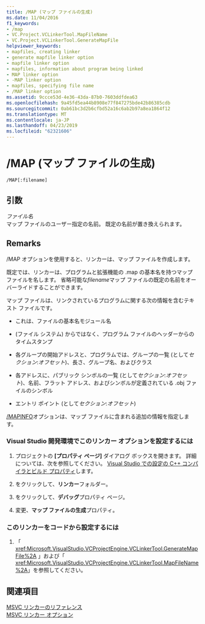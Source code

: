 ```yaml
---
title: /MAP (マップ ファイルの生成)
ms.date: 11/04/2016
f1_keywords:
- /map
- VC.Project.VCLinkerTool.MapFileName
- VC.Project.VCLinkerTool.GenerateMapFile
helpviewer_keywords:
- mapfiles, creating linker
- generate mapfile linker option
- mapfile linker option
- mapfiles, information about program being linked
- MAP linker option
- -MAP linker option
- mapfiles, specifying file name
- /MAP linker option
ms.assetid: 9ccce53d-4e36-43da-87b0-7603ddfdea63
ms.openlocfilehash: 9a45fd5ea44b8908e77f847275bde42b86385cdb
ms.sourcegitcommit: 0ab61bc3d2b6cfbd52a16c6ab2b97a8ea1864f12
ms.translationtype: MT
ms.contentlocale: ja-JP
ms.lasthandoff: 04/23/2019
ms.locfileid: "62321606"
---
```

# <a name="map-generate-mapfile"></a>/MAP (マップ ファイルの生成)

```
/MAP[:filename]
```

## <a name="arguments"></a>引数

*ファイル名*<br/>
マップ ファイルのユーザー指定の名前。 既定の名前が置き換えられます。

## <a name="remarks"></a>Remarks

/MAP オプションを使用すると、リンカーは、マップ ファイルを作成します。

既定では、リンカーは、プログラムと拡張機能の .map の基本名を持つマップ ファイルを名します。 省略可能な*filename*マップ ファイルの既定の名前をオーバーライドすることができます。

マップ ファイルは、リンクされているプログラムに関する次の情報を含むテキスト ファイルです。

- これは、ファイルの基本名モジュール名

- (ファイル システム) からではなく、プログラム ファイルのヘッダーからのタイムスタンプ

- 各グループの開始アドレスと、プログラムでは、グループの一覧 (として*セクション*:*オフセット*)、長さ、グループ名、およびクラス

- 各アドレスに、パブリック シンボルの一覧 (として*セクション*:*オフセット*)、名前、フラット アドレス、およびシンボルが定義されている .obj ファイルのシンボル

- エントリ ポイント (として*セクション*:*オフセット*)

[/MAPINFO](mapinfo-include-information-in-mapfile.md)オプションは、マップ ファイルに含まれる追加の情報を指定します。

### <a name="to-set-this-linker-option-in-the-visual-studio-development-environment"></a>Visual Studio 開発環境でこのリンカー オプションを設定するには

1. プロジェクトの **[プロパティ ページ]** ダイアログ ボックスを開きます。 詳細については、次を参照してください。 [Visual Studio での設定の C++ コンパイラとビルド プロパティ](../working-with-project-properties.md)します。

1. をクリックして、**リンカー**フォルダー。

1. をクリックして、**デバッグ**プロパティ ページ。

1. 変更、**マップ ファイルの生成**プロパティ。

### <a name="to-set-this-linker-option-programmatically"></a>このリンカーをコードから設定するには

1. 「 <xref:Microsoft.VisualStudio.VCProjectEngine.VCLinkerTool.GenerateMapFile%2A> 」および「 <xref:Microsoft.VisualStudio.VCProjectEngine.VCLinkerTool.MapFileName%2A>」を参照してください。

## <a name="see-also"></a>関連項目

[MSVC リンカーのリファレンス](linking.md)<br/>
[MSVC リンカー オプション](linker-options.md)

